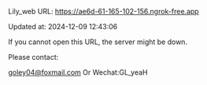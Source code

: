 Lily_web URL: https://ae6d-61-165-102-156.ngrok-free.app

Updated at: 2024-12-09 12:43:06

If you cannot open this URL, the server might be down.

Please contact: 

goley04@foxmail.com Or Wechat:GL_yeaH